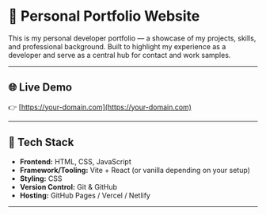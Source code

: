 # 💼 Personal Portfolio Website

This is my personal developer portfolio — a showcase of my projects, skills, and professional background. Built to highlight my experience as a developer and serve as a central hub for contact and work samples.

---

## 🌐 Live Demo

👉 [https://your-domain.com](https://your-domain.com)

---

## 🧰 Tech Stack

- **Frontend:** HTML, CSS, JavaScript  
- **Framework/Tooling:** Vite + React (or vanilla depending on your setup)  
- **Styling:** CSS 
- **Version Control:** Git & GitHub  
- **Hosting:** GitHub Pages / Vercel / Netlify

---

